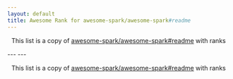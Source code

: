 ```yaml
---
layout: default
title: Awesome Rank for awesome-spark/awesome-spark#readme
---
```


<p align="center">
	This list is a copy of <a href="https://github.com/awesome-spark/awesome-spark#readme">awesome-spark/awesome-spark#readme</a> with ranks
</p>
---
---
<p align="center">
	This list is a copy of <a href="https://github.com/awesome-spark/awesome-spark#readme">awesome-spark/awesome-spark#readme</a> with ranks
</p>
